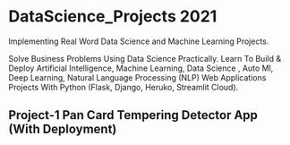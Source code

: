 # DataScience_Projects 2021

 Implementing Real Word Data Science and Machine Learning Projects.

 Solve Business Problems Using Data Science Practically. Learn To Build & Deploy Artificial Intelligence, Machine Learning, Data Science , Auto Ml, Deep Learning, Natural Language Processing (NLP) Web Applications Projects With Python (Flask, Django, Heruko, Streamlit Cloud).

## Project-1 Pan Card Tempering Detector App (With Deployment)
